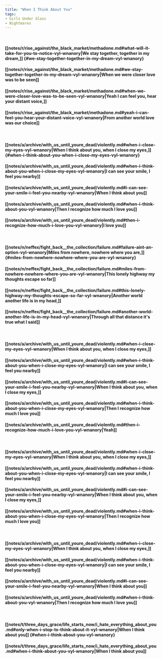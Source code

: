 ```yaml
---
title: "When I Think About You"
tags:
- Girls Under Glass
- Nightmares
---
```

&nbsp;
#### [[notes/r/rise_against/the_black_market/methadone.md#what-will-it-take-for-you-to-notice-vyl-wnanory|We stay together, together in my dream,]] {#we-stay-together-together-in-my-dream-vyl-wnanory}
#### [[notes/r/rise_against/the_black_market/methadone.md#we-stay-together-together-in-my-dream-vyl-wnanory|When we were closer love was to be seen]]
#### [[notes/r/rise_against/the_black_market/methadone.md#when-we-were-closer-love-was-to-be-seen-vyl-wnanory|Yeah I can feel you, hear your distant voice,]]
#### [[notes/r/rise_against/the_black_market/methadone.md#yeah-i-can-feel-you-hear-your-distant-voice-vyl-wnanory|From another world love was our choice]]
&nbsp;
#### [[notes/a/archive/with_us_until_youre_dead/violently.md#when-i-close-my-eyes-vyl-wnanory|When I think about you, when I close my eyes,]] {#when-i-think-about-you-when-i-close-my-eyes-vyl-wnanory}
#### [[notes/a/archive/with_us_until_youre_dead/violently.md#when-i-think-about-you-when-i-close-my-eyes-vyl-wnanory|I can see your smile, I feel you nearby]]
#### [[notes/a/archive/with_us_until_youre_dead/violently.md#i-can-see-your-smile-i-feel-you-nearby-vyl-wnanory|When I think about you]]
#### [[notes/a/archive/with_us_until_youre_dead/violently.md#when-i-think-about-you-vyl-wnanory|Then I recognize how much I love you]]
#### [[notes/a/archive/with_us_until_youre_dead/violently.md#then-i-recognize-how-much-i-love-you-vyl-wnanory|I love you]]
&nbsp;
#### [[notes/n/neffex/fight_back__the_collection/failure.md#failure-aint-an-option-vyl-wnanory|Miles from nowhere, nowhere where you are,]] {#miles-from-nowhere-nowhere-where-you-are-vyl-wnanory}
#### [[notes/n/neffex/fight_back__the_collection/failure.md#miles-from-nowhere-nowhere-where-you-are-vyl-wnanory|This lonely highway my thoughts escape so far]]
#### [[notes/n/neffex/fight_back__the_collection/failure.md#this-lonely-highway-my-thoughts-escape-so-far-vyl-wnanory|Another world another life is in my head,]]
#### [[notes/n/neffex/fight_back__the_collection/failure.md#another-world-another-life-is-in-my-head-vyl-wnanory|Through all that distance it's true what I said]]
&nbsp;
#### [[notes/a/archive/with_us_until_youre_dead/violently.md#when-i-close-my-eyes-vyl-wnanory|When I think about you, when I close my eyes,]]
#### [[notes/a/archive/with_us_until_youre_dead/violently.md#when-i-think-about-you-when-i-close-my-eyes-vyl-wnanory|I can see your smile, I feel you nearby]]
#### [[notes/a/archive/with_us_until_youre_dead/violently.md#i-can-see-your-smile-i-feel-you-nearby-vyl-wnanory|When I think about you, when I close my eyes,]]
#### [[notes/a/archive/with_us_until_youre_dead/violently.md#when-i-think-about-you-when-i-close-my-eyes-vyl-wnanory|Then I recognize how much I love you]]
#### [[notes/a/archive/with_us_until_youre_dead/violently.md#then-i-recognize-how-much-i-love-you-vyl-wnanory|Yeah]]
&nbsp;
#### [[notes/a/archive/with_us_until_youre_dead/violently.md#when-i-close-my-eyes-vyl-wnanory|When I think about you, when I close my eyes,]]
#### [[notes/a/archive/with_us_until_youre_dead/violently.md#when-i-think-about-you-when-i-close-my-eyes-vyl-wnanory|I can see your smile, I feel you nearby]]
#### [[notes/a/archive/with_us_until_youre_dead/violently.md#i-can-see-your-smile-i-feel-you-nearby-vyl-wnanory|When I think about you, when I close my eyes,]]
#### [[notes/a/archive/with_us_until_youre_dead/violently.md#when-i-think-about-you-when-i-close-my-eyes-vyl-wnanory|Then I recognize how much I love you]]
&nbsp;
#### [[notes/a/archive/with_us_until_youre_dead/violently.md#when-i-close-my-eyes-vyl-wnanory|When I think about you, when I close my eyes,]]
#### [[notes/a/archive/with_us_until_youre_dead/violently.md#when-i-think-about-you-when-i-close-my-eyes-vyl-wnanory|I can see your smile, I feel you nearby]]
#### [[notes/a/archive/with_us_until_youre_dead/violently.md#i-can-see-your-smile-i-feel-you-nearby-vyl-wnanory|When I think about you]]
#### [[notes/a/archive/with_us_until_youre_dead/violently.md#when-i-think-about-you-vyl-wnanory|Then I recognize how much I love you]]
&nbsp;
#### [[notes/t/three_days_grace/life_starts_now/i_hate_everything_about_you.md#only-when-i-stop-to-think-about-it-vyl-wnanory|When I think about you]] {#when-i-think-about-you-vyl-wnanory}
#### [[notes/t/three_days_grace/life_starts_now/i_hate_everything_about_you.md#when-i-think-about-you-vyl-wnanory|When I think about you]]

